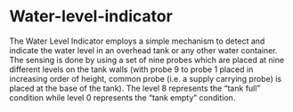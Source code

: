 # Water-level-indicator
The Water Level Indicator employs a simple mechanism to detect and indicate the water level in an overhead tank or any other water container.  
The sensing is done by using a set of nine probes which are placed at nine different levels on the tank walls (with probe 9 to probe 1 placed in increasing order of height, common probe (i.e. a supply carrying probe) is placed at the base of the tank). 
The level 8 represents the “tank full” condition while level 0 represents the “tank empty” condition. 
